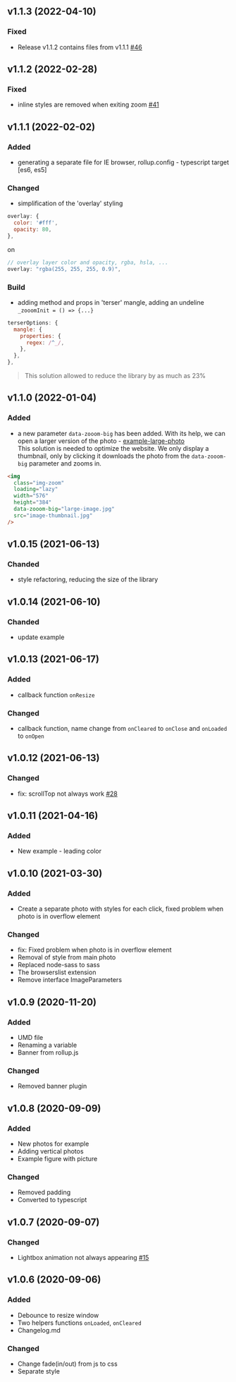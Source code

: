 ## v1.1.3 (2022-04-10)

### Fixed

- Release v1.1.2 contains files from v1.1.1 [#46](https://github.com/tomickigrzegorz/zooom.js/issues/46)

## v1.1.2 (2022-02-28)

### Fixed

- inline styles are removed when exiting zoom [#41](https://github.com/tomickigrzegorz/zooom.js/issues/41)

## v1.1.1 (2022-02-02)

### Added

- generating a separate file for IE browser, rollup.config - typescript target [es6, es5]

### Changed

- simplification of the 'overlay' styling

```js
overlay: {
  color: '#fff',
  opacity: 80,
},
```

on

```js
// overlay layer color and opacity, rgba, hsla, ...
overlay: "rgba(255, 255, 255, 0.9)",
```

### Build

- adding method and props in 'terser' mangle, adding an undeline `_zooomInit = () => {...}`

```js
terserOptions: {
  mangle: {
    properties: {
      regex: /^_/,
    },
  },
},
```

> This solution allowed to reduce the library by as much as 23%

## v1.1.0 (2022-01-04)

### Added

- a new parameter `data-zooom-big` has been added. With its help, we can open a larger version of the photo - [example-large-photo](https://tomickigrzegorz.github.io/zooom.js/#large-photo)  
  This solution is needed to optimize the website. We only display a thumbnail, only by clicking it downloads the photo from the `data-zooom-big` parameter and zooms in.

```html
<img
  class="img-zoom"
  loading="lazy"
  width="576"
  height="384"
  data-zooom-big="large-image.jpg"
  src="image-thumbnail.jpg"
/>
```

## v1.0.15 (2021-06-13)

### Chanded

- style refactoring, reducing the size of the library

## v1.0.14 (2021-06-10)

### Chanded

- update example

## v1.0.13 (2021-06-17)

### Added

- callback function `onResize`

### Changed

- callback function, name change from `onCleared` to `onClose` and `onLoaded` to `onOpen`

## v1.0.12 (2021-06-13)

### Changed

- fix: scrollTop not always work [#28](https://github.com/tomickigrzegorz/zooom.js/issues/28)

## v1.0.11 (2021-04-16)

### Added

- New example - leading color

## v1.0.10 (2021-03-30)

### Added

- Create a separate photo with styles for each click, fixed problem when photo is in overflow element

### Changed

- fix: Fixed problem when photo is in overflow element
- Removal of style from main photo
- Replaced node-sass to sass
- The browserslist extension
- Remove interface ImageParameters

## v1.0.9 (2020-11-20)

### Added

- UMD file
- Renaming a variable
- Banner from rollup.js

### Changed

- Removed banner plugin

## v1.0.8 (2020-09-09)

### Added

- New photos for example
- Adding vertical photos
- Example figure with picture

### Changed

- Removed padding
- Converted to typescript

## v1.0.7 (2020-09-07)

### Changed

- Lightbox animation not always appearing [#15](https://github.com/tomickigrzegorz/zooom.js/issues/15)

## v1.0.6 (2020-09-06)

### Added

- Debounce to resize window
- Two helpers functions `onLoaded`, `onCleared`
- Changelog.md

### Changed

- Change fade(in/out) from js to css
- Separate style
